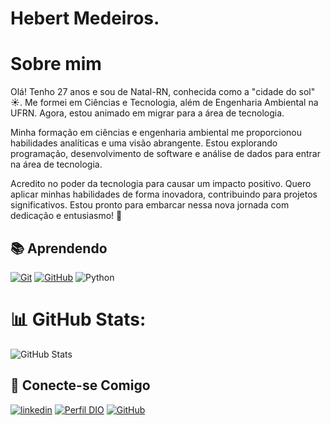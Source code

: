 # Hebert Medeiros.

# Sobre mim
Olá! Tenho 27 anos e sou de Natal-RN, conhecida como a "cidade do sol" ☀️. Me formei em Ciências e Tecnologia, além de Engenharia Ambiental na UFRN. Agora, estou animado em migrar para a área de tecnologia.

Minha formação em ciências e engenharia ambiental me proporcionou habilidades analíticas e uma visão abrangente. Estou explorando programação, desenvolvimento de software e análise de dados para entrar na área de tecnologia.

Acredito no poder da tecnologia para causar um impacto positivo. Quero aplicar minhas habilidades de forma inovadora, contribuindo para projetos significativos. Estou pronto para embarcar nessa nova jornada com dedicação e entusiasmo! 🚀
## 📚 **Aprendendo**

[![Git](https://img.shields.io/badge/Git-000?style=for-the-badge&logo=git&logoColor=E94D5F)](https://git-scm.com/doc)
[![GitHub](https://img.shields.io/badge/GitHub-000?style=for-the-badge&logo=github&logoColor=30A3DC)](https://docs.github.com/)
![Python](https://img.shields.io/badge/Python-000?style=for-the-badge&logo=python)


# 📊 GitHub Stats:
![GitHub Stats](https://github-readme-stats.vercel.app/api?username=hebertmed1&theme=transparent&bg_color=013&border_color=30A3DC&show_icons=true&icon_color=30A3DC&title_color=E94D5F&text_color=FFF)

## 🔗 Conecte-se Comigo

[![linkedin](https://img.shields.io/badge/linkedin-0A66C2?style=for-the-badge&logo=linkedin&logoColor=white)](www.linkedin.com/in/hebertmed)
[![Perfil DIO](https://img.shields.io/badge/-Meu%20Perfil%20na%20DIO-000?style=for-the-badge)](https://web.dio.me/users/heberthebertm?tab=skills)
[![GitHub](https://img.shields.io/badge/Github-357?style=for-the-badge&logo=Github&logoColor=fffff)](https://github.com/hebertmed1)

